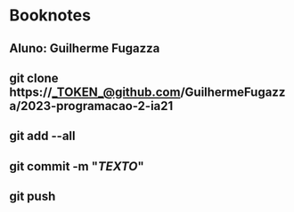 # Booknotes

## Aluno: Guilherme Fugazza

## git clone https://_TOKEN_@github.com/GuilhermeFugazza/2023-programacao-2-ia21
## git add --all
## git commit -m "_TEXTO_"
## git push

